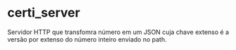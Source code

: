 # certi_server
Servidor HTTP que transfomra número em um JSON cuja chave extenso é a versão por  extenso do número inteiro enviado no path.
